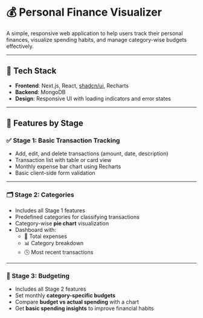 # 💰 Personal Finance Visualizer

A simple, responsive web application to help users track their personal finances, visualize spending habits, and manage category-wise budgets effectively.

---

## 🚀 Tech Stack

- **Frontend**: Next.js, React, [shadcn/ui](https://ui.shadcn.com/), Recharts  
- **Backend**: MongoDB  
- **Design**: Responsive UI with loading indicators and error states  

---

## 📌 Features by Stage

### ✅ Stage 1: Basic Transaction Tracking

- Add, edit, and delete transactions (amount, date, description)
- Transaction list with table or card view
- Monthly expense bar chart using Recharts
- Basic client-side form validation

---

### 🗂️ Stage 2: Categories

- Includes all Stage 1 features
- Predefined categories for classifying transactions
- Category-wise **pie chart** visualization
- Dashboard with:
  - 💸 Total expenses
  - 📊 Category breakdown
  - 🕓 Most recent transactions

---

### 💼 Stage 3: Budgeting

- Includes all Stage 2 features
- Set monthly **category-specific budgets**
- Compare **budget vs actual spending** with a chart
- Get **basic spending insights** to improve financial habits

